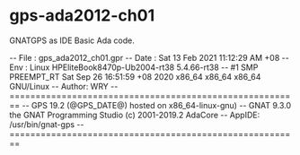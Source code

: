 # gps-ada2012-ch01
GNATGPS as IDE Basic Ada code.

-- File	: gps_ada2012_ch01.gpr
-- Date	: Sat 13 Feb 2021 11:12:29 AM +08
-- Env	: Linux HPEliteBook8470p-Ub2004-rt38 5.4.66-rt38 
-- #1 SMP PREEMPT_RT Sat Sep 26 16:51:59 +08 2020 x86_64 x86_64 x86_64 GNU/Linux
-- Author: WRY
-- ========================================================
-- GPS 19.2 (@GPS_DATE@) hosted on x86_64-linux-gnu)
-- GNAT 9.3.0 the GNAT Programming Studio (c) 2001-2019.2 AdaCore
-- AppIDE: /usr/bin/gnat-gps
-- ========================================================


